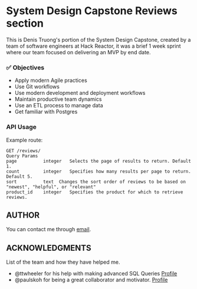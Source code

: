 # System Design Capstone Reviews section
<!-- [![Image caption](/project.logo.jpg)](#) -->
[d]: #project


This is Denis Truong's portion of the System Design Capstone, created by a team of software engineers at Hack Reactor, it was a brief 1 week sprint where our team focused on delivering an MVP by end date.

### ✅ **Objectives**

- Apply modern Agile practices
- Use Git workflows
- Use modern development and deployment workflows
- Maintain productive team dynamics
- Use an ETL process to manage data
- Get familiar with Postgres

### API Usage
[gt]: #getting-started 'Getting started guide'

Example route: 
```
GET /reviews/
Query Params
page	      integer	Selects the page of results to return. Default 1.
count	      integer	Specifies how many results per page to return. Default 5.
sort	      text	Changes the sort order of reviews to be based on "newest", "helpful", or "relevant"
product_id    integer	Specifies the product for which to retrieve reviews.
```

## AUTHOR
[auth]: #author 'Credits & author\'s contacts info '
You can contact me through [email](mailto:denistruong1@gmail.com).

## ACKNOWLEDGMENTS
[acc]: acknowledgments

List of the team and how they have helped me.

- @ttwheeler for his help with making advanced SQL Queries [Profile](https://github.com/ttwheeler)
- @paulskoh for being a great collaborator and motivator. [Profile](https://github.com/paulskoh)

